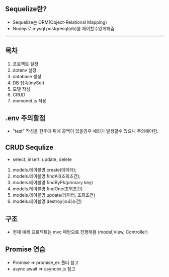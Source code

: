 ## Sequelize란?

- Sequelize는 ORM(Object-Relational Mapping)
- Nodejs로 mysql postgresql(db)를 제어할수있게해줌

---

## 목차

1. 프로젝트 설정
2. dotenv 설정
3. database 생성
4. DB 접속(mySql)
5. 모델 작성
6. CRUD
7. memonet.js 적용

## .env 주의할점

- "test" 작성을 한후에 뒤에 공백이 있을경우 에러가 발생할수 있으니 주의해야함.

## CRUD Sequlize

- select, insert, update, delete

1. models.테이블명.create(데이터);
2. models.테이블명.findAll(조회조건);
3. models.테이블명.findByPk(primary key)
4. models.테이블명.findOne(조회조건)
5. models.테이블명.update(데이터, 조회조건)
6. models.테이블명.destroy(조회조건)

## 구조

- 현재 예제 프로젝트는 mvc 패턴으로 진행해봄 (model,View, Controller)

## Promise 연습

- Promise => promise_ex 폴더 참고
- async await => asyncex.js 참고
